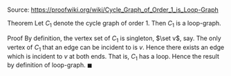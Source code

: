 # 

Source: https://proofwiki.org/wiki/Cycle_Graph_of_Order_1_is_Loop-Graph

Theorem
Let $C_1$ denote the cycle graph of order $1$.
Then $C_1$ is a loop-graph.


Proof
By definition, the vertex set of $C_1$ is singleton, $\set v$, say.
The only vertex of $C_1$ that an edge can be incident to is $v$.
Hence there exists an edge which is incident to $v$ at both ends.
That is, $C_1$ has a loop.
Hence the result by definition of loop-graph.
$\blacksquare$





